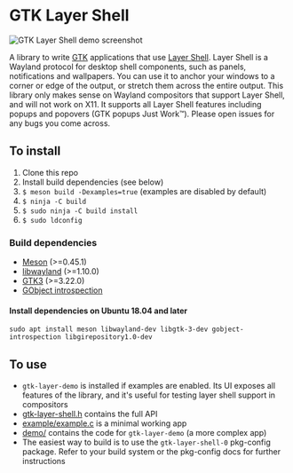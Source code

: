 # GTK Layer Shell

![GTK Layer Shell demo screenshot](https://i.imgur.com/dIuYcBM.png)

A library to write [GTK](https://www.gtk.org/) applications that use [Layer Shell](https://github.com/swaywm/wlr-protocols/blob/master/unstable/wlr-layer-shell-unstable-v1.xml). Layer Shell is a Wayland protocol for desktop shell components, such as panels, notifications and wallpapers. You can use it to anchor your windows to a corner or edge of the output, or stretch them across the entire output. This library only makes sense on Wayland compositors that support Layer Shell, and will not work on X11. It supports all Layer Shell features including popups and popovers (GTK popups Just Work™). Please open issues for any bugs you come across.

## To install
1. Clone this repo
2. Install build dependencies (see below)
3. `$ meson build -Dexamples=true` (examples are disabled by default)
4. `$ ninja -C build`
5. `$ sudo ninja -C build install`
6. `$ sudo ldconfig`

### Build dependencies
* [Meson](https://mesonbuild.com/) (>=0.45.1)
* [libwayland](https://gitlab.freedesktop.org/wayland/wayland) (>=1.10.0)
* [GTK3](https://www.gtk.org/) (>=3.22.0)
* [GObject introspection](https://gitlab.gnome.org/GNOME/gobject-introspection/)

#### Install dependencies on Ubuntu 18.04 and later
```
sudo apt install meson libwayland-dev libgtk-3-dev gobject-introspection libgirepository1.0-dev
```

## To use
* `gtk-layer-demo` is installed if examples are enabled. Its UI exposes all features of the library, and it's useful for testing layer shell support in compositors
* [gtk-layer-shell.h](include/gtk-layer-shell.h) contains the full API
* [example/example.c](example/example.c) is a minimal working app
* [demo/](demo/) contains the code for `gtk-layer-demo` (a more complex app)
* The easiest way to build is to use the `gtk-layer-shell-0` pkg-config package. Refer to your build system or the pkg-config docs for further instructions
